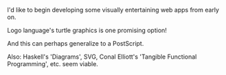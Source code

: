 
I'd like to begin developing some visually entertaining web apps from early on.

Logo language's turtle graphics is one promising option! 

And this can perhaps generalize to a PostScript.

Also: Haskell's 'Diagrams', SVG, Conal Elliott's 'Tangible Functional Programming', etc. seem viable.

